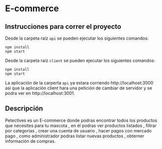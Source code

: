 # E-commerce
## Instrucciones para correr el proyecto
Desde la carpeta raíz `api` se pueden ejecutar los siguientes comandos:

```shell
npm install 
npm start
```
Desde la carpeta raíz `client` se pueden ejecutar los siguientes comandos:

```shell
npm install 
npm start 
```
La aplicación de la carperta `api` ya estara corriendo http://localhost:3000 asi que la aplicación client hara una petición de cambiar de servidor y se podra ver en http://localhost:3001.

## Descripción 
Petectives es un E-commerce  donde podras encontrar todos los productos que necesites para tu mascota , en él podras ver productos listados , filtrar por categorias , crear una cuenta de usuario , hacer pagos con mercado pago , como administrador podras listar nuevas productos , obterner información de compras.

